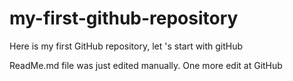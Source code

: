 # my-first-github-repository
Here is my first GitHub repository, let 's start with gitHub

ReadMe.md file was just edited manually. One more edit at GitHub
